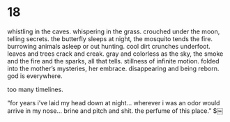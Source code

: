 # 18

whistling in the caves. whispering in the grass. crouched under the moon, telling secrets. the butterfly sleeps at night, the mosquito tends the fire. burrowing animals asleep or out hunting. cool dirt crunches underfoot. leaves and trees crack and creak. gray and colorless as the sky, the smoke and the fire and the sparks, all that tells. stillness of infinite motion. folded into the mother’s mysteries, her embrace. disappearing and being reborn. god is everywhere.

too many timelines.

“for years i’ve laid my head down at night... wherever i was an odor would arrive in my nose... brine and pitch and shit. the perfume of this place.” $￼